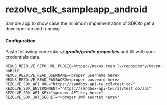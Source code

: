 # rezolve_sdk_sampleapp_android
Sample app to show case the minimum implementation of SDK to get a developer up and running

#### Configuration
Paste following code into ***~/.gradle/gradle.properties*** and fill with your credentials data.
```
NEXUS_REZOLVE_REPO_URL_PUBLIC=https://nexus.rezo.lv/repository/maven-public
NEXUS_REZOLVE_READ_USERNAME=<proper username here>
NEXUS_REZOLVE_READ_PASSWORD=<proper password here>
REZOLVE_SDK_API_URL="https://sandbox-api-tw.rzlvtest.co/"
REZOLVE_SDK_ENVIRONMENT="https://sandbox-api-tw.rzlvtest.co/api"
REZOLVE_SDK_API_KEY="<proper API key here>"
REZOLVE_SDK_JWT_SECRET="<proper JWT secrtet here>"
```

